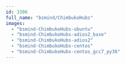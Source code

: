 ```yaml
---
id: 3306
full_name: "bsmind/ChimbukoHubs"
images: 
  - "bsmind-ChimbukoHubs-ubuntu"
  - "bsmind-ChimbukoHubs-adios2_base"
  - "bsmind-ChimbukoHubs-adios2"
  - "bsmind-ChimbukoHubs-centos"
  - "bsmind-ChimbukoHubs-centos_gcc7_py36"
---
```

